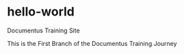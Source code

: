 # hello-world
Documentus Training Site

This is the First Branch of the Documentus Training Journey

